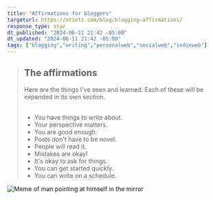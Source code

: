 ```yaml
---
title: "Affirmations for bloggers"
targeturl: https://ntietz.com/blog/blogging-affirmations/
response_type: star
dt_published: "2024-06-11 21:42 -05:00"
dt_updated: "2024-06-11 21:42 -05:00"
tags: ["blogging","writing","personalweb","socialweb","indieweb"]
---
```


> ## The affirmations  
> Here are the things I've seen and learned. Each of these will be expanded in its own section.  
> <br>
> - You have things to write about.
> - Your perspective matters.
> - You are good enough.
> - Posts don't have to be novel.
> - People will read it.
> - Mistakes are okay!
> - It's okay to ask for things.
> - You can get started quickly.
> - You can write on a schedule.

![Meme of man pointing at himself in the mirror](https://i.imgflip.com/1otri4.jpg)